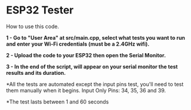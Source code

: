 # ESP32 Tester

How to use this code.

**1 - Go to "User Area" at src/main.cpp, select what tests you want to run and enter your Wi-Fi credentials (must be a 2.4GHz wifi).**

**2 - Upload the code to your ESP32 then open the Serial Monitor.**

**3 - In the end of the script, will appear on your serial monitor the test results and its duration.**


  *All the tests are automated except the input pins test, you'll need to test them manually when it begins.
    Input Only Pins: 34, 35, 36 and 39.
    
  *The test lasts between 1 and 60 seconds
